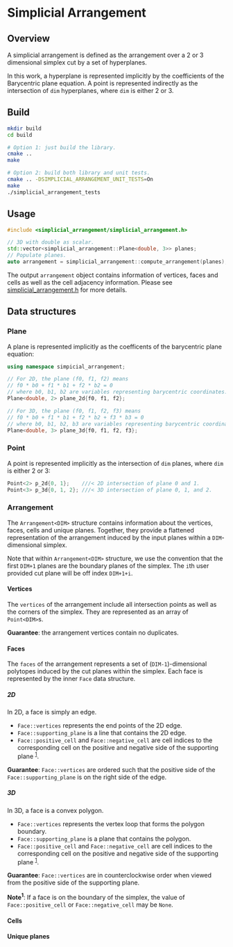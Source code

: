 # Simplicial Arrangement

## Overview

A simplicial arrangement is defined as the arrangement over a 2 or 3 dimensional
simplex cut by a set of hyperplanes.

In this work, a hyperplane is represented implicitly by the coefficients of the
Barycentric plane equation.  A point is represented indirectly as the
intersection of `dim` hyperplanes, where `dim` is either 2 or 3.

## Build

```sh
mkdir build
cd build

# Option 1: just build the library.
cmake ..
make

# Option 2: build both library and unit tests.
cmake .. -DSIMPLICIAL_ARRANGEMENT_UNIT_TESTS=On
make
./simplicial_arrangement_tests
```

## Usage

```c++
#include <simplicial_arrangement/simplicial_arrangement.h>

// 3D with double as scalar.
std::vector<simplicial_arrangement::Plane<double, 3>> planes;
// Populate planes.
auto arrangement = simplicial_arrangement::compute_arrangement(planes);
```

The output `arrangement` object contains information of vertices, faces and
cells as well as the cell adjacency information.  Please see
[simplicial_arrangement.h](include/simplicial_arrangement/simplicial_arrangement.h)
for more details.

## Data structures

### Plane
A plane is represented implicitly as the coefficents of the barycentric plane
equation:

```c++
using namespace simpicial_arrangement;

// For 2D, the plane (f0, f1, f2) means
// f0 * b0 + f1 * b1 + f2 * b2 = 0
// where b0, b1, b2 are variables representing barycentric coordinates.
Plane<double, 2> plane_2d{f0, f1, f2};

// For 3D, the plane (f0, f1, f2, f3) means
// f0 * b0 + f1 * b1 + f2 * b2 + f3 * b3 = 0
// where b0, b1, b2, b3 are variables representing barycentric coordinates.
Plane<double, 3> plane_3d{f0, f1, f2, f3};
```

### Point
A point is represented implicitly as the intersection of `dim` planes, where
`dim` is either 2 or 3:

```c++
Point<2> p_2d{0, 1};    ///< 2D intersection of plane 0 and 1.
Point<3> p_3d{0, 1, 2}; ///< 3D intersection of plane 0, 1, and 2.
```

### Arrangement
The `Arrangement<DIM>` structure contains information about the vertices, faces,
cells and unique planes.  Together, they provide a flattened representation of
the arrangement induced by the input planes within a `DIM`-dimensional simplex.

Note that within `Arrangement<DIM>` structure, we use the convention that the
first `DIM+1` planes are the boundary planes of the simplex.  The `i`th user
provided cut plane will be off index `DIM+1+i`.

#### Vertices
The `vertices` of the arrangement include all intersection points as well as the
corners of the simplex.  They are represented as an array of `Point<DIM>`s.

**Guarantee**: the arrangement vertices contain no duplicates.

#### Faces
The `faces` of the arrangement represents a set of (`DIM-1`)-dimensional
polytopes induced by the cut planes within the simplex.  Each face is
represented by the inner `Face` data structure.

##### 2D
In 2D, a face is simply an edge.

* `Face::vertices` represents the end points of the 2D edge.
* `Face::supporting_plane` is a line that contains the 2D edge.
* `Face::positive_cell` and `Face::negative_cell` are cell indices to the
  corresponding cell on the positive and negative side of the supporting plane
  <sup>[1](#boundary_face)</sup>.

**Guarantee**: `Face::vertices` are ordered such that the positive side of the
`Face::supporting_plane` is on the right side of the edge.

##### 3D

In 3D, a face is a convex polygon.

* `Face::vertices` represents the vertex loop that forms the polygon boundary.
* `Face::supporting_plane` is a plane that contains the polygon.
* `Face::positive_cell` and `Face::negative_cell` are cell indices to the
  corresponding cell on the positive and negative side of the supporting plane
  <sup>[1](#boundary_face)</sup>.

**Guarantee**: `Face::vertices` are in counterclockwise order when viewed from
the positive side of the supporting plane.

<a name="boundary_face">**Note<sup>1</sup>**</a>:
If a face is on the boundary of the simplex, the value of
`Face::positive_cell` or `Face::negative_cell` may be `None`.

#### Cells

#### Unique planes

